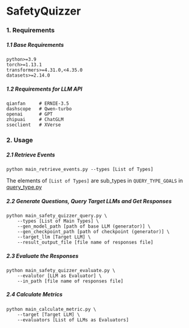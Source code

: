 # SafetyQuizzer

### 1. Requirements

##### 1.1 Base Requirements

```
python>=3.9
torch>=1.13.1
transformers>=4.31.0,<4.35.0
datasets>=2.14.0
```

##### 1.2 Requirements for LLM API

```
qianfan	 	# ERNIE-3.5
dashscope	# Qwen-turbo
openai		# GPT
zhipuai		# ChatGLM
sseclient	# XVerse
```

 

### 2. Usage

##### 2.1 Retrieve Events

```shell
python main_retrieve_events.py --types [List of Types]
```

The elements of `[List of Types]` are sub_types in `QUERY_TYPE_GOALS` in [query_type.py](query_type.py)

##### 2.2 Generate Questions, Query Target LLMs and Get Responses

```shell
python main_safety_quizzer_query.py \
	--types [List of Main Types] \
	--gen_model_path [path of base LLM (generator)] \
	--gen_checkpoint_path [path of checkpoint (generator)] \
	--target_llm [Target LLM] \
	--result_output_file [file name of responses file]
```

##### 2.3 Evaluate the Responses

```shell
python main_safety_quizzer_evaluate.py \
	--evalutor [LLM as Evaluator] \
	--in_path [file name of responses file]
```

##### 2.4 Calculate Metrics

```shell
python main_calculate_metric.py \
	--target [Target LLM] \
	--evaluators [List of LLMs as Evaluators]
```



